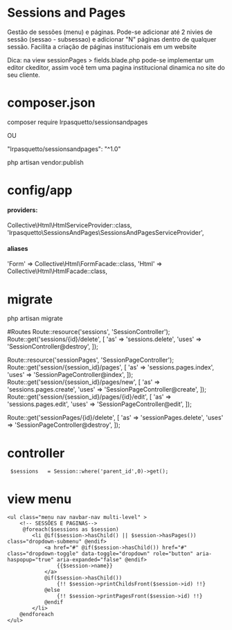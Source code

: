 # Sessions and Pages
Gestão de sessões (menu) e páginas. Pode-se adicionar até 2 nivies de sessão (sessao - subsessao) e adicionar "N" páginas dentro de qualquer sessão. Facilita a criação de páginas institucionais em um website

Dica: na view sessionPages > fields.blade.php pode-se implementar um editor ckeditor, assim você tem uma pagina institucional dinamica no site do seu cliente.

# composer.json
composer require lrpasquetto/sessionsandpages

OU

"lrpasquetto/sessionsandpages": "^1.0"

php artisan vendor:publish

# config/app
#### providers: ####
Collective\Html\HtmlServiceProvider::class,<br>
'lrpasquetto\SessionsAndPages\SessionsAndPagesServiceProvider',

#### aliases ####
'Form'      => Collective\Html\FormFacade::class,
'Html'      => Collective\Html\HtmlFacade::class,

# migrate
php artisan migrate

#Routes
Route::resource('sessions', 'SessionController');
Route::get('sessions/{id}/delete', [
    'as' => 'sessions.delete',
    'uses' => 'SessionController@destroy',
]);

Route::resource('sessionPages', 'SessionPageController');
Route::get('session/{session_id}/pages', [
    'as' => 'sessions.pages.index',
    'uses' => 'SessionPageController@index',
]);
Route::get('session/{session_id}/pages/new', [
    'as' => 'sessions.pages.create',
    'uses' => 'SessionPageController@create',
]);
Route::get('session/{session_id}/pages/{id}/edit', [
    'as' => 'sessions.pages.edit',
    'uses' => 'SessionPageController@edit',
]);


Route::get('sessionPages/{id}/delete', [
    'as' => 'sessionPages.delete',
    'uses' => 'SessionPageController@destroy',
]);

# controller
` $sessions   = Session::where('parent_id',0)->get();`

# view menu
``` 
<ul class="menu nav navbar-nav multi-level" >
    <!-- SESSÕES E PAGINAS-->
     @foreach($sessions as $session)
        <li @if($session->hasChild() || $session->hasPages()) class="dropdown-submenu" @endif>
            <a href="#" @if($session->hasChild()) href="#" class="dropdown-toggle" data-toggle="dropdown" role="button" aria-haspopup="true" aria-expanded="false" @endif>
                {{$session->name}}
            </a>
            @if($session->hasChild())
                {!! $session->printChildsFront($session->id) !!}
            @else
                {!! $session->printPagesFront($session->id) !!}
            @endif
        </li>
    @endforeach
</ul>
```


